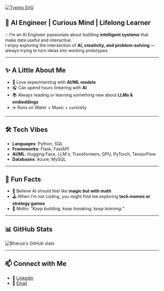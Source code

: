[![Typing SVG](https://readme-typing-svg.demolab.com?font=Fira+Code&pause=1000&color=39FF14&width=500&lines=Hey!+Bhavya+here,;Wizard+of+AI+by+day%2C+dreamer+by+night)](https://git.io/typing-svg)
## 🚀 AI Engineer | Curious Mind | Lifelong Learner  

💡 I’m an AI Engineer passionate about building **intelligent systems** that make data useful and interactive.  
I enjoy exploring the intersection of **AI, creativity, and problem-solving** — always trying to turn ideas into working prototypes.  

---

## ✨ A Little About Me
- 🧠 Love experimenting with **AI/ML models**  
- 🎧 Can spend hours tinkering with **AI**  
- 📚 Always reading or learning something new about **LLMs & embeddings**  
- ☕ Runs on Water + Music + curiosity  

---

## 🛠️ Tech Vibes
- **Languages**: Python, SQL  
- **Frameworks**: Flask, FastAPI  
- **AI/ML**: Hugging Face, LLM's, Transformers, GPU, PyTorch, TensorFlow  
- **Databases**: Azure, MySQL  

---

## 🎉 Fun Facts
- 🔮 Believe AI should feel like **magic but with math**  
- 🕹️ When I’m not coding, you might find me exploring **tech memes or strategy games**  
- 🚀 Motto: *“Keep building, keep breaking, keep learning.”*  

---

## 📊 GitHub Stats
![Bhavya's GitHub stats](https://github-readme-stats.vercel.app/api?username=BhavyaGajjarapu&show_icons=true&theme=radical )  

---

## 📫 Connect with Me
- 💼 [LinkedIn](https://www.linkedin.com/in/bhavya-gajjarapu-179399219/)  
- 📧 [Email](gajjarapubhavya@gmail.com)
